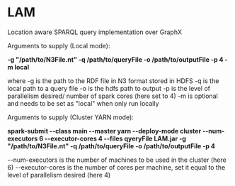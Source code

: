 # LAM
Location aware SPARQL query implementation over GraphX

Arguments to supply (Local mode):

**-g "/path/to/N3File.nt" -q /path/to/queryFile -o /path/to/outputFile -p 4 -m local**

where
-g is the path to the RDF file in N3 format stored in HDFS
-q is the local path to a query file
-o is the hdfs path to output
-p is the level of parallelism desired/ number of spark cores (here set to 4)
-m is optional and needs to be set as "local" when only run locally

Arguments to supply (Cluster YARN mode):

**spark-submit --class main --master yarn --deploy-mode cluster --num-executors 6 --executor-cores 4 --files qyeryFile LAM.jar -g "/path/to/N3File.nt" -q /path/to/queryFile -o /path/to/outputFile -p 4**

--num-executors is the number of machines to be used in the cluster (here 6)
--executor-cores is the number of cores per machine, set it equal to the level of parallelism desired (here 4)